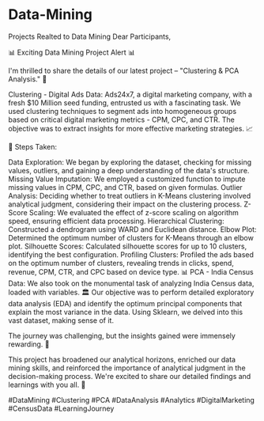 # Data-Mining
Projects Realted to Data Mining
Dear Participants,

📊 Exciting Data Mining Project Alert 📊

I'm thrilled to share the details of our latest project – "Clustering & PCA Analysis." 💼

Clustering - Digital Ads Data:
Ads24x7, a digital marketing company, with a fresh $10 Million seed funding, entrusted us with a fascinating task. We used clustering techniques to segment ads into homogeneous groups based on critical digital marketing metrics - CPM, CPC, and CTR. The objective was to extract insights for more effective marketing strategies. 📈

📌 Steps Taken:

Data Exploration: We began by exploring the dataset, checking for missing values, outliers, and gaining a deep understanding of the data's structure.
Missing Value Imputation: We employed a customized function to impute missing values in CPM, CPC, and CTR, based on given formulas.
Outlier Analysis: Deciding whether to treat outliers in K-Means clustering involved analytical judgment, considering their impact on the clustering process.
Z-Score Scaling: We evaluated the effect of z-score scaling on algorithm speed, ensuring efficient data processing.
Hierarchical Clustering: Constructed a dendrogram using WARD and Euclidean distance.
Elbow Plot: Determined the optimum number of clusters for K-Means through an elbow plot.
Silhouette Scores: Calculated silhouette scores for up to 10 clusters, identifying the best configuration.
Profiling Clusters: Profiled the ads based on the optimum number of clusters, revealing trends in clicks, spend, revenue, CPM, CTR, and CPC based on device type. 📊
PCA - India Census Data:
We also took on the monumental task of analyzing India Census data, loaded with variables. 🏛️ Our objective was to perform detailed exploratory data analysis (EDA) and identify the optimum principal components that explain the most variance in the data. Using Sklearn, we delved into this vast dataset, making sense of it.

The journey was challenging, but the insights gained were immensely rewarding. 🌟

This project has broadened our analytical horizons, enriched our data mining skills, and reinforced the importance of analytical judgment in the decision-making process. We're excited to share our detailed findings and learnings with you all. 🚀

#DataMining #Clustering #PCA #DataAnalysis #Analytics #DigitalMarketing #CensusData #LearningJourney


